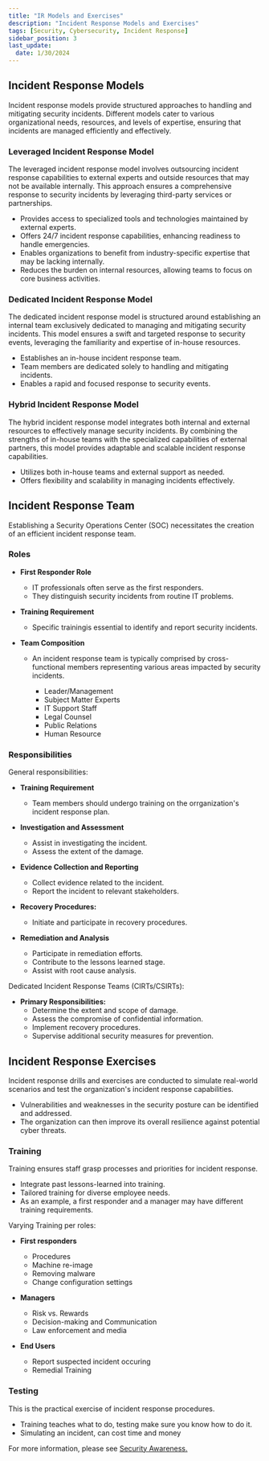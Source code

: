 ```yaml
---
title: "IR Models and Exercises"
description: "Incident Response Models and Exercises"
tags: [Security, Cybersecurity, Incident Response]
sidebar_position: 3
last_update:
  date: 1/30/2024
---
```




## Incident Response Models 

Incident response models provide structured approaches to handling and mitigating security incidents. Different models cater to various organizational needs, resources, and levels of expertise, ensuring that incidents are managed efficiently and effectively.

### Leveraged Incident Response Model

The leveraged incident response model involves outsourcing incident response capabilities to external experts and outside resources that may not be available internally. This approach ensures a comprehensive response to security incidents by leveraging third-party services or partnerships.

- Provides access to specialized tools and technologies maintained by external experts.
- Offers 24/7 incident response capabilities, enhancing readiness to handle emergencies.
- Enables organizations to benefit from industry-specific expertise that may be lacking internally.
- Reduces the burden on internal resources, allowing teams to focus on core business activities.

### Dedicated Incident Response Model

The dedicated incident response model is structured around establishing an internal team exclusively dedicated to managing and mitigating security incidents. This model ensures a swift and targeted response to security events, leveraging the familiarity and expertise of in-house resources.

- Establishes an in-house incident response team.
- Team members are dedicated solely to handling and mitigating incidents.
- Enables a rapid and focused response to security events.

### Hybrid Incident Response Model

The hybrid incident response model integrates both internal and external resources to effectively manage security incidents. By combining the strengths of in-house teams with the specialized capabilities of external partners, this model provides adaptable and scalable incident response capabilities.

- Utilizes both in-house teams and external support as needed.
- Offers flexibility and scalability in managing incidents effectively.

## Incident Response Team

Establishing a Security Operations Center (SOC) necessitates the creation of an efficient incident response team. 

### Roles

- **First Responder Role** 

  - IT professionals often serve as the first responders.
  - They distinguish security incidents from routine IT problems.

- **Training Requirement** 

  - Specific trainingis essential to identify and  report security incidents.

- **Team Composition** 

  - An incident response team is typically comprised by cross-functional members representing various areas impacted by security incidents.

    - Leader/Management
    - Subject Matter Experts 
    - IT Support Staff 
    - Legal Counsel
    - Public Relations
    - Human Resource


### Responsibilities

General responsibilities: 

- **Training Requirement** 
  - Team members should undergo training on the orrganization's incident response plan.

- **Investigation and Assessment**
  - Assist in investigating the incident.
  - Assess the extent of the damage.

- **Evidence Collection and Reporting**
  - Collect evidence related to the incident.
  - Report the incident to relevant stakeholders.
- **Recovery Procedures:**
  - Initiate and participate in recovery procedures.

- **Remediation and Analysis**
  - Participate in remediation efforts.
  - Contribute to the lessons learned stage.
  - Assist with root cause analysis.

Dedicated Incident Response Teams (CIRTs/CSIRTs):

- **Primary Responsibilities:**
  - Determine the extent and scope of damage.
  - Assess the compromise of confidential information.
  - Implement recovery procedures.
  - Supervise additional security measures for prevention.


## Incident Response Exercises

Incident response drills and exercises are conducted to simulate real-world scenarios and test the organization's incident response capabilities. 

- Vulnerabilities and weaknesses in the security posture can be identified and addressed.
- The organization can then improve its overall resilience against potential cyber threats.

### Training

Training ensures staff grasp processes and priorities for incident response.

- Integrate past lessons-learned into training.
- Tailored training for diverse employee needs.
- As an example, a first responder and a manager may have different training requirements.

Varying Training per roles:

- **First responders** 

  - Procedures 
  - Machine re-image 
  - Removing malware 
  - Change configuration settings 

- **Managers** 

  - Risk vs. Rewards 
  - Decision-making and Communication
  - Law enforcement and media

- **End Users**

  - Report suspected incident occuring
  - Remedial Training

### Testing

This is the practical exercise of incident response procedures.

- Training teaches what to do, testing make sure you know how to do it.
- Simulating an incident, can cost time and money

For more information, please see [Security Awareness.](..001-Security-and-Risk-Management/090-Security-Awareness.md#incident-response-exercises)
